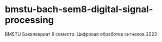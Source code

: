 # bmstu-bach-sem8-digital-signal-processing
BMSTU Бакалавриат 8 семестр. Цифровая обработка сигналов 2023
